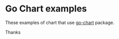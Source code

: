 # Go Chart examples

These examples of chart that use [go-chart](github.com/wcharczuk/go-chart) package.

Thanks
